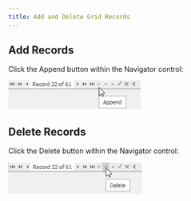```yaml
---
title: Add and Delete Grid Records
---
```

## Add Records
Click the Append button within the Navigator control:

![EU_XtraGrid_Navigator_AppendButton](../../../images/Img7458.png)

## Delete Records
Click the Delete button within the Navigator control:

![EU_XtraGrid_Navigator_DeleteButton](../../../images/Img7459.png)